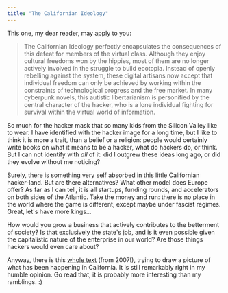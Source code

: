```yaml
---
title: "The Californian Ideology"
---
```


This one, my dear reader, may apply to you:

> The Californian Ideology perfectly encapsulates the consequences of this
> defeat for members of the virtual class. Although they enjoy cultural
> freedoms won by the hippies, most of them are no longer actively involved in
> the struggle to build ecotopia. Instead of openly rebelling against the
> system, these digital artisans now accept that individual freedom can only be
> achieved by working within the constraints of technological progress and the
> free market. In many cyberpunk novels, this autistic libertarianism is
> personified by the central character of the hacker, who is a lone individual
> fighting for survival within the virtual world of information.

So much for the hacker mask that so many kids from the Silicon Valley like to
wear. I have identified with the hacker image for a long time, but I like to
think it is more a trait, than a belief or a religion: people would certainly
write books on what it means to be a hacker, what do hackers do, or think. But I
can not identify with *all* of it: did I outgrew these ideas long ago, or did
they evolve without me noticing?

Surely, there is something very self absorbed in this little Californian
hacker-land. But are there alternatives? What other model does Europe offer? As
far as I can tell, it is all startups, funding rounds, and accelerators on both
sides of the Atlantic. Take the money and run: there is no place in the world
where the game is different, except maybe under fascist regimes. Great, let's
have more kings...

How would you grow a business that actively contributes to the betterment of
society? Is that exclusively the state's job, and is it even possible given the
capitalistic nature of the enterprise in our world? Are those things
hackers would even care about?

Anyway, there is this [whole text][src] (from 2007!), trying to draw a picture
of what has been happening in California. It is still remarkably right in my
humble opinion. Go read that, it is probably more interesting than my ramblings.
:)

[src]: http://www.imaginaryfutures.net/2007/04/17/the-californian-ideology-2/
